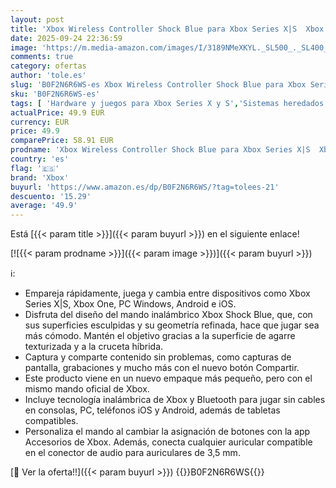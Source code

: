 ```yaml
---
layout: post
title: 'Xbox Wireless Controller Shock Blue para Xbox Series X|S  Xbox One  Windows 10/11  iOS y Android'
date: 2025-09-24 22:36:59
image: 'https://m.media-amazon.com/images/I/3189NMeXKYL._SL500_._SL400_.jpg'
comments: true
category: ofertas
author: 'tole.es'
slug: 'B0F2N6R6WS-es Xbox Wireless Controller Shock Blue para Xbox Series X|S...'
sku: 'B0F2N6R6WS-es'
tags: [ 'Hardware y juegos para Xbox Series X y S','Sistemas heredados','Sistemas heredados de Xbox','Videojuegos','Xbox: Juegos, consolas y accesorios','xbox','🇪🇸', ]
actualPrice: 49.9 EUR
currency: EUR
price: 49.9
comparePrice: 58.91 EUR
prodname: 'Xbox Wireless Controller Shock Blue para Xbox Series X|S  Xbox One  Windows 10/11  iOS y Android'
country: 'es'
flag: '🇪🇸'
brand: 'Xbox'
buyurl: 'https://www.amazon.es/dp/B0F2N6R6WS/?tag=tolees-21'
descuento: '15.29'
average: '49.9'
---
```


Está [{{< param title >}}]({{< param buyurl >}}) en el siguiente enlace!

[![{{< param prodname >}}]({{< param image >}})]({{< param buyurl >}})

ℹ️:

- Empareja rápidamente, juega y cambia entre dispositivos como Xbox Series X|S, Xbox One, PC Windows, Android e iOS.
- Disfruta del diseño del mando inalámbrico Xbox Shock Blue, que, con sus superficies esculpidas y su geometría refinada, hace que jugar sea más cómodo. Mantén el objetivo gracias a la superficie de agarre texturizada y a la cruceta híbrida.
- Captura y comparte contenido sin problemas, como capturas de pantalla, grabaciones y mucho más con el nuevo botón Compartir.
- Este producto viene en un nuevo empaque más pequeño, pero con el mismo mando oficial de Xbox.
- Incluye tecnología inalámbrica de Xbox y Bluetooth para jugar sin cables en consolas, PC, teléfonos iOS y Android, además de tabletas compatibles.
- Personaliza el mando al cambiar la asignación de botones con la app Accesorios de Xbox. Además, conecta cualquier auricular compatible en el conector de audio para auriculares de 3,5 mm.

[🛒 Ver la oferta!!]({{< param buyurl >}})
{{<world>}}B0F2N6R6WS{{</world>}}
